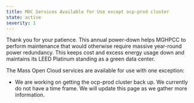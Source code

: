 ```yaml
---
title: MOC Services Available for Use except ocp-prod cluster
state: active
severity: 1
---
```


Thank you for your patience. This annual power-down helps MGHPCC to perform
maintenance that would otherwise require massive year-round power redundancy.
This keeps cost and excess energy usage down and maintains its LEED Platinum
standing as a green data center.

The Mass Open Cloud services are available for use with one exception:

- We are working on getting the ocp-prod cluster back up. We currently do not
have a time frame. We will update this page as we gather more information.
